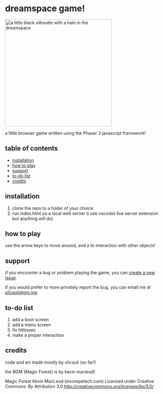 # dreamspace game!
<img src="https://cdn.discordapp.com/attachments/930384259036901399/1006758397649100880/Screenshot_2022-08-09_210536.png" alt="a little black silhoutte with a halo in the dreamspace" width="350"/>

a little browser game written using the Phaser 3 javascript framework!

## table of contents
- [installation](#installation)
- [how to play](#how-to-play)
- [support](#support)
- [to-do list](#to-do-list)
- [credits](#credits)

## installation
1. clone the repo to a folder of your choice
2. run index.html on a local web server (i use vscodes live server extension but anything will do)

## how to play
use the arrow keys to move around, and z to interaction with other objects!

## support
if you encounter a bug or problem playing the game, you can [create a new issue](https://github.com/olicauli/dreamspace-game/issues).

if you would prefer to more privately report the bug, you can email me at olicauli@pm.me.

## to-do list
1. add a boot screen
2. add a menu screen
3. fix hitboxes
4. make a proper interaction

## credits

code and art made mostly by olicauli (so far!)

the BGM (Magic Forest) is by kevin macleod!

Magic Forest Kevin MacLeod (incompetech.com)
Licensed under Creative Commons: By Attribution 3.0
http://creativecommons.org/licenses/by/3.0/